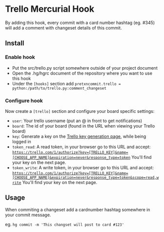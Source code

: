Trello Mercurial Hook
=====================

By adding this hook, every commit with a card number hashtag (eg. #345) will add a comment with changeset details of this commit.

## Install


### Enable hook

- Put the src/trello.py script somewhere outside of your project document
- Open the .hg/hgrc document of the repository where you want to use this hook
- Under the <code>[hooks]</code> section add `pretxncommit.trello = python:/path/to/trello.py:comment_changeset`

### Configure hook

Now create a <code>[trello]</code> section and configure your board specific settings:

- <code>user</code>: Your trello username (put an @ in front to get notifications)
- <code>board</code>: The id of your board (found in the URL when viewing your Trello board)
- <code>key</code>: Generate a key on the [Trello key generation page](https://trello.com/1/appKey/generate), while being logged in
- <code>token_read</code>: A read token, in your browser go to this URL and accept: <code>https://trello.com/1/authorize?key=[TRELLO_KEY]&name=[CHOOSE_APP_NAME]&expiration=never&response_type=token</code> You'll find your key on the next page.
- <code>token_write</code>: A write token, in your browser go to this URL and accept: <code>https://trello.com/1/authorize?key=[TRELLO_KEY]&name=[CHOOSE_APP_NAME]&expiration=never&response_type=token&scope=read,write</code> You'll find your key on the next page.

## Usage

When commiting a changeset add a cardnumber hashtag somewhere in your commit message.

eg. `hg commit -m 'This changset will post to card #123'`